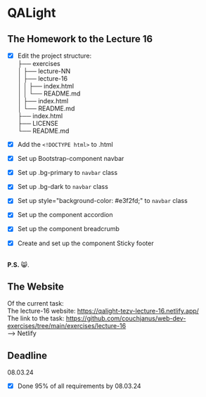 # QALight
## The Homework to the Lecture 16

- [x] Edit the project structure:<br>
├── exercises<br>
│   ├── lecture-NN<br>
│   ├── lecture-16<br>
│   │   ├── index.html<br>
│   │   └── README.md<br>
│   ├── index.html <br>
│   └── README.md<br>
├── index.html<br>
├── LICENSE<br>
└── README.md<br>

- [x] Add the `<!DOCTYPE html>` to .html<br>
- [x] Set up Bootstrap-component navbar<br>
- [x] Set up .bg-primary to `navbar` class<br>
- [x] Set up .bg-dark to `navbar` class<br>
- [x] Set up style="background-color: #e3f2fd;" to `navbar` class<br>
- [x] Set up the component accordion<br>
- [x] Set up the component breadcrumb<br>
- [x] Create and set up the component Sticky footer
<br><br>

**P.S.** 😸.

## The Website
Of the current task: <br>
The lecture-16 website: https://qalight-tezv-lecture-16.netlify.app/<br>
The link to the task: https://github.com/couchjanus/web-dev-exercises/tree/main/exercises/lecture-16
<br />
--> Netlify

## Deadline
08.03.24 <br />

- [x] Done 95% of all requirements by 08.03.24